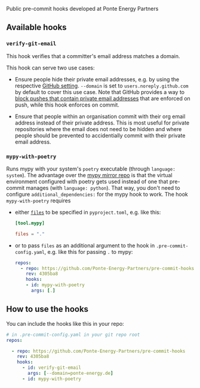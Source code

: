 Public pre-commit hooks developed at Ponte Energy Partners


## Available hooks

### `verify-git-email`

This hook verifies that a committer's email address matches a domain.

This hook can serve two use cases:
- Ensure people hide their private email addresses, e.g. by using the respective [GitHub setting](https://docs.github.com/en/account-and-profile/setting-up-and-managing-your-personal-account-on-github/managing-email-preferences/setting-your-commit-email-address). `--domain` is set to `users.noreply.github.com` by default to cover this use case. Note that GitHub provides a way to [block pushes that contain private email addresses](https://docs.github.com/en/account-and-profile/setting-up-and-managing-your-personal-account-on-github/managing-email-preferences/blocking-command-line-pushes-that-expose-your-personal-email-address) that are enforced on push, while this hook enforces on commit.

- Ensure that people within an organisation commit with their org email address instead of their private address. This is most useful for private repositories where the email does not need to be hidden and where people should be prevented to accidentially commit with their private email address.

### `mypy-with-poetry`

Runs mypy with your system's `poetry` executable (through `language: system`). The advantage over the [mypy mirror repo](https://github.com/pre-commit/mirrors-mypy#using-mypy-with-pre-commit) is that the virtual environment configured with poetry gets used instead of one that pre-commit manages (with `language: python`). That way, you don't need to configure `additional_dependencies:` for the mypy hook to work. The hook `mypy-with-poetry` requires

* either [`files`](https://mypy.readthedocs.io/en/stable/config_file.html#confval-files) to be specified in `pyproject.toml`, e.g. like this:

    ```toml
    [tool.mypy]

    files = "."
    ```
* or to pass `files` as an additional argument to the hook in `.pre-commit-config.yaml`, e.g. like this for passing `.` to mypy:

    ```yaml
    repos:
      - repo: https://github.com/Ponte-Energy-Partners/pre-commit-hooks
        rev: 4305ba8
        hooks:
        - id: mypy-with-poetry
          args: [.]
    ```


## How to use the hooks

You can include the hooks like this in your repo:

```yaml
# in .pre-commit-config.yaml in your git repo root
repos:

  - repo: https://github.com/Ponte-Energy-Partners/pre-commit-hooks
    rev: 4305ba8
    hooks:
      - id: verify-git-email
        args: [--domain=ponte-energy.de]
      - id: mypy-with-poetry
```
